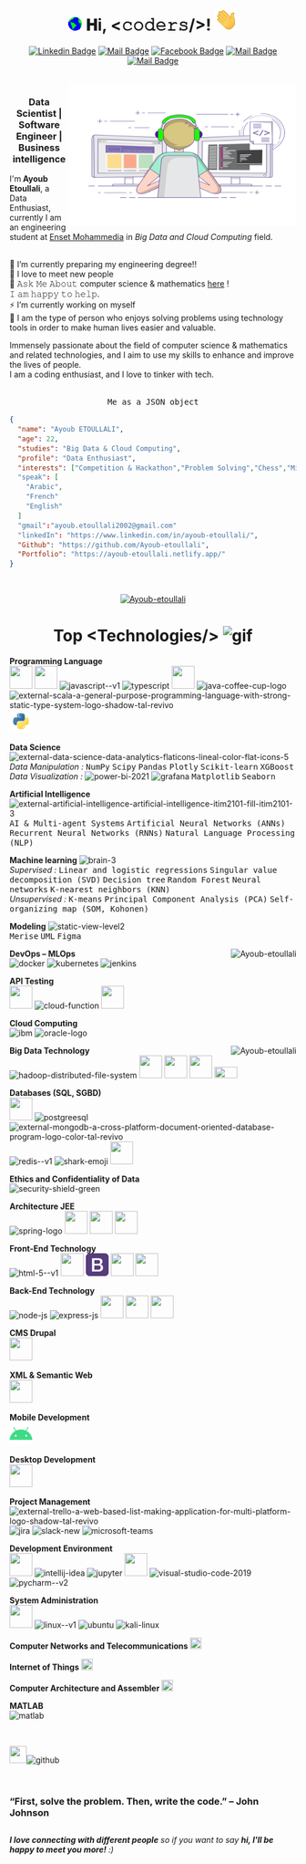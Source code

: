 <h1 align="center">
  <img src="GIF/Earth.gif" width="24px">
  𝐇i, &lt;𝚌𝚘𝚍𝚎𝚛𝚜/&gt;!
  <img src="GIF/Hi.gif" width="40px" />
</h1>

<div align='center'>
  
  [![Linkedin Badge](https://img.shields.io/badge/-ayoub.etoullali-0e76a8?style=flat&labelColor=0e76a8&logo=linkedin&logoColor=white)](https://www.linkedin.com/in/ayoub-etoullali/) [![Mail Badge](https://img.shields.io/badge/-ayoub.etoullali-C70000?style=flat&labelColor=C70000&logo=gmail&logoColor=white)](https://ayoub.etoullali2002@gmail.com)
  [![Facebook Badge](https://img.shields.io/badge/-ayoub.etoullali-001890?style=flat&labelColor=001890&logo=facebook&logoColor=white)](https://www.facebook.com/ayoub.etou) [![Mail Badge](https://img.shields.io/badge/-@ayoub.etoullali-e84393?style=flat&labelColor=e84393&logo=instagram&logoColor=white)](https://www.instagram.com/ayoub_etoullali) [![Mail Badge](https://img.shields.io/badge/-ayoub.etoullali-408CE2?style=flat&labelColor=408CE2&logo=twitter&logoColor=white)](https://twitter.com/AEtoullali)
</div> <br>

<img align="right" height="250" width="400" alt="GIF" src="GIF/code1.gif"/>

<h3 align="center"> Data Scientist | Software Engineer | Business intelligence  </h3>
  
I'm<strong> Ayoub Etoullali</strong>, a Data Enthusiast, currently I am an engineering student at <a href="https://www.enset-media.ac.ma/">Enset Mohammedia</a> in <em>Big Data and Cloud Computing</em> field. 

  <br>🔭 I’m currently preparing my engineering degree!! <br>
  👯 I love to meet new people <br>
  💬 𝙰𝚜𝚔 𝙼𝚎 𝙰𝚋𝚘𝚞𝚝 computer science & mathematics [here](https://www.linkedin.com/in/ayoub-etoullali/) ! <br>
      𝙸 𝚊𝚖 𝚑𝚊𝚙𝚙𝚢 𝚝𝚘 𝚑𝚎𝚕𝚙. <br>
  ⚡ I’m currently working on myself <br>
  👯 I am the type of person who enjoys solving problems using technology tools in order to make human lives easier and valuable.
  
  Immensely passionate about the field of computer science & mathematics and related technologies, and I aim to use my skills to enhance and improve the lives of people.<br/>
  I am a coding enthusiast, and I love to tinker with tech.
  <!-- I believe in the power of knowledge sharing and exchanging, this why I am contributing to this amazing community. -->

  <br>
    
  <div align='center'> <kbd>Me as a JSON object</kbd> </div>
  
```json
{
  "name": "Ayoub ETOULLALI",
  "age": 22,
  "studies": "Big Data & Cloud Computing",
  "profile": "Data Enthusiast",
  "interests": ["Competition & Hackathon","Problem Solving","Chess","Mind Game","Design"]
  "speak": [
    "Arabic",
    "French"
    "English"
  ]
  "gmail":"ayoub.etoullali2002@gmail.com"
  "linkedIn": "https://www.linkedin.com/in/ayoub-etoullali/",
  "Github": "https://github.com/Ayoub-etoullali",
  "Portfolio": "https://ayoub-etoullali.netlify.app/"
}
```

  <br/>
  
  <!--
  
  <img align="left" src="https://github-readme-stats.vercel.app/api/top-langs?username=Ayoub-etoullali&show_icons=true&locale=en&layout=compact&theme=vision-friendly-dark" alt="Ayoub-etoullali" /> | <img align="center" src="https://github-readme-stats.vercel.app/api?username=Ayoub-etoullali&show_icons=true&locale=en" alt="Ayoub-etoullali" /> |
  |---|---|

<img align="center" src="https://github-readme-stats.vercel.app/api?username=ayoub-etoullali" alt="Ayoub-etoullali" /> | <img align="center" src="https://github-readme-stats.vercel.app/api/top-langs/?username=ayoub-etoullali" alt="Ayoub-etoullali" /> | <img align="center" src="https://github-readme-streak-stats.herokuapp.com/?user=ayoub-etoullali" alt="ayoub-etoullali" /> |   
  |---|---|---|
  -->

  <p align="center"> 
    <a href="https://github.com/ryo-ma/github-profile-trophy">
      <img src="https://github-profile-trophy.vercel.app/?username=Ayoub-etoullali&theme=flat" alt="Ayoub-etoullali" />
    </a> 
  </p>
  
  <h1 align="center">
  Top &lt;Technologies/&gt;
  <img src="https://i.gifer.com/origin/a9/a9176696b8740c402d84b55374ea0107_w200.gif" alt="gif" height="30" width="30"/>
  </h1>

    
  **Programming Language**  
    <img height="40" width="40" src="https://cms-informatic.com/wp-content/uploads/2020/01/logo-langage-C-300x300.png">
    <img height="40" width="40" src="https://www.naveedashfaq.me/img/c++.png">
    <img height="40" width="40" src="https://img.icons8.com/color/48/javascript--v1.png" alt="javascript--v1"/>
    <img height="40" width="40" src="https://img.icons8.com/color/48/typescript.png" alt="typescript"/>
    <img height="40" width="40" src="https://upload.wikimedia.org/wikipedia/commons/thumb/2/27/PHP-logo.svg/800px-PHP-logo.svg.png">
    <img height="40" width="40" src="https://img.icons8.com/color/48/java-coffee-cup-logo.png" alt="java-coffee-cup-logo"/>
    <img height="40" width="40" src="https://img.icons8.com/external-tal-revivo-shadow-tal-revivo/24/external-scala-a-general-purpose-programming-language-with-strong-static-type-system-logo-shadow-tal-revivo.png" alt="external-scala-a-general-purpose-programming-language-with-strong-static-type-system-logo-shadow-tal-revivo"/>
    <img height="40" width="40" src="https://raw.githubusercontent.com/github/explore/80688e429a7d4ef2fca1e82350fe8e3517d3494d/topics/python/python.png">
    <!-- 
    <img height="30" width="30" src="https://raw.githubusercontent.com/github/explore/80688e429a7d4ef2fca1e82350fe8e3517d3494d/topics/jupyter-notebook/jupyter-notebook.png">
    <img height="30" width="30" src="https://smartgraphe.com/wp-content/uploads/2017/02/java_ee.jpg"> 
     -->

  **Data Science** <img width="20" height="20" src="https://img.icons8.com/external-flaticons-lineal-color-flat-icons/64/external-data-science-data-analytics-flaticons-lineal-color-flat-icons-5.png" alt="external-data-science-data-analytics-flaticons-lineal-color-flat-icons-5"/>  
  *Data Manipulation :*
    <kbd>NumPy</kbd> <kbd>Scipy</kbd> <kbd>Pandas</kbd> <kbd>Plotly</kbd> <kbd>Scikit-learn</kbd> <kbd>XGBoost</kbd>  
  *Data Visualization :*
    <img width="20" height="20" src="https://img.icons8.com/fluency/48/power-bi-2021.png" alt="power-bi-2021"/>
    <img width="20" height="20" src="https://img.icons8.com/fluency/48/grafana.png" alt="grafana"/>
    <kbd>Matplotlib</kbd> <kbd>Seaborn</kbd>
    
  **Artificial Intelligence** <img width="20" height="20" src="https://img.icons8.com/external-itim2101-fill-itim2101/64/228BE6/external-artificial-intelligence-artificial-intelligence-itim2101-fill-itim2101-3.png" alt="external-artificial-intelligence-artificial-intelligence-itim2101-fill-itim2101-3"/>  
  <kbd>AI & Multi-agent Systems</kbd> <kbd>Artificial Neural Networks (ANNs)</kbd> <kbd>Recurrent Neural Networks (RNNs)</kbd> <kbd>Natural Language Processing (NLP)</kbd>
  
  **Machine learning** <img width="20" height="20" src="https://img.icons8.com/cotton/64/brain-3.png" alt="brain-3"/>  
  *Supervised :*
  <kbd>Linear and logistic regressions</kbd> <kbd>Singular value decomposition (SVD)</kbd> <kbd>Decision tree</kbd> <kbd>Random Forest</kbd> <kbd>Neural networks</kbd> <kbd>K-nearest neighbors (KNN)</kbd>  
  *Unsupervised :*
  <kbd>K-means</kbd> <kbd>Principal Component Analysis (PCA)</kbd> <kbd>Self-organizing map (SOM, Kohonen)</kbd>
  
  **Modeling** <img width="20" height="20" src="https://img.icons8.com/stickers/100/static-view-level2.png" alt="static-view-level2"/>  
  <kbd>Merise</kbd> <kbd>UML</kbd> <kbd>Figma</kbd>

<img align='right' src="https://github-readme-stats.vercel.app/api/top-langs/?username=Ayoub-etoullali&layout=compact&theme=vision-friendly-dark" alt="Ayoub-etoullali" />

  **DevOps – MLOps**  
    <img height="40" width="40" src="https://img.icons8.com/color/48/docker.png" alt="docker"/>
    <img height="40" width="40" src="https://img.icons8.com/color/48/kubernetes.png" alt="kubernetes"/>
    <img height="40" width="40" src="https://img.icons8.com/color/48/jenkins.png" alt="jenkins"/>
  
  **API Testing**  
    <img height="40" width="40" src="https://www.svgrepo.com/show/354202/postman-icon.svg"/>
    <img height="40" width="40" src="https://img.icons8.com/color/48/000000/cloud-function.png" alt="cloud-function"/>
    <img height="40" width="40" src="https://cdn.worldvectorlogo.com/logos/fastapi.svg"/>
  
  **Cloud Computing**  
    <img height="40" width="40" src="https://img.icons8.com/color/48/ibm.png" alt="ibm"/>
    <img width="50" height="40" src="https://img.icons8.com/color/48/oracle-logo.png" alt="oracle-logo"/>

<img align='right' src="https://github-readme-stats.vercel.app/api?username=Ayoub-etoullali&show_icons=true&locale=en&layout=compact&theme=vision-friendly-dark" alt="Ayoub-etoullali" />
  
  **Big Data Technology**  
    <img height="40" width="40" src="https://img.icons8.com/color/48/hadoop-distributed-file-system.png" alt="hadoop-distributed-file-system"/>
    <img height="40" width="40" src="https://cdn.icon-icons.com/icons2/2699/PNG/512/apache_nifi_logo_icon_168614.png"/>
    <img height="40" width="40" src="https://upload.wikimedia.org/wikipedia/commons/thumb/b/bb/Apache_Hive_logo.svg/2276px-Apache_Hive_logo.svg.png"/>
    <img height="40" width="40" src="https://lh3.googleusercontent.com/P-RLru4O6beYhy-pzomD5Ujry9oCSNhdMNGyDV09SENhFKTGqBns8M0UJaM1tklpWzQm1KlTgmIFjVYaZCLoMA"/>
    <img width="40" height="20" src="https://miro.medium.com/v2/resize:fit:603/0*IMPTG6_iKbQVPVA5.png"/>
 
  **Databases (SQL, SGBD)**  
    <img height="40" width="40" src="https://kinsta.com/wp-content/uploads/2019/04/mysql-logo-1.svg">
    <img height="40" width="40" src="https://img.icons8.com/color/48/postgreesql.png" alt="postgreesql"/>
    <img height="40" width="40" src="https://img.icons8.com/external-tal-revivo-color-tal-revivo/48/external-mongodb-a-cross-platform-document-oriented-database-program-logo-color-tal-revivo.png" alt="external-mongodb-a-cross-platform-document-oriented-database-program-logo-color-tal-revivo"/>
    <img height="40" width="40" src="https://img.icons8.com/color/48/redis--v1.png" alt="redis--v1"/>
    <img height="40" width="40" src="https://img.icons8.com/emoji/48/shark-emoji.png" alt="shark-emoji"/>
    <img height="40" width="40" src="https://img.icons8.com/external-bright-fill-juicy-fish/42/external-data-science-data-science-bright-fill-bright-fill-juicy-fish-4.png"/>

  **Ethics and Confidentiality of Data**  
    <img height="40" width="40" src="https://img.icons8.com/ios-filled/50/12B886/security-shield-green.png" alt="security-shield-green"/>

  **Architecture JEE**  
    <img height="40" width="40" src="https://img.icons8.com/color/48/spring-logo.png" alt="spring-logo"/>
    <img height="40" width="40" src="https://miro.medium.com/v2/resize:fit:933/1*nOj3vVVLRDoBeyshUt2dlw.png"/>
    <img height="40" width="40" src="https://www.svgrepo.com/show/448216/consul.svg"/>
    <img height="40" width="40" src="https://upload.wikimedia.org/wikipedia/commons/2/29/Keycloak_Logo.png"/>
  
  **Front-End Technology**   
    <img height="40" width="40" src="https://img.icons8.com/color/48/html-5--v1.png" alt="html-5--v1"/>
    <img height="40" width="40" src="https://grafikart.fr/uploads/icons/css.svg">
    <img height="40" width="40" src="https://raw.githubusercontent.com/github/explore/80688e429a7d4ef2fca1e82350fe8e3517d3494d/topics/bootstrap/bootstrap.png">
    <img height="40" width="40" src="https://avatars.githubusercontent.com/u/70142?s=280&v=4">
    <img height="40" width="40" src="https://static-00.iconduck.com/assets.00/file-type-angular-icon-1907x2048-tobdkjt1.png"/>
    
  **Back-End Technology**  
    <img height="40" width="40" src="https://img.icons8.com/fluency/48/node-js.png" alt="node-js"/>
    <img height="40" width="40" src="https://img.icons8.com/office/40/express-js.png" alt="express-js"/>
    <img height="40" width="40" src="https://avatars.githubusercontent.com/u/17219288?s=280&v=4">
    <img height="40" width="40" src="https://img.icons8.com/external-tal-revivo-shadow-tal-revivo/24/external-django-a-high-level-python-web-framework-that-encourages-rapid-development-logo-shadow-tal-revivo.png"/>
    <img height="40" width="40" src="https://upload.wikimedia.org/wikipedia/commons/0/05/Apache_kafka.svg">

   **CMS Drupal**  
    <img height="40" width="40" src="https://drupalize.me/sites/default/files/page_images/wordmark2_blue_rgb.png">
    
  **XML & Semantic Web**  
    <img height="40" width="40" src="https://www.ggctools.com/assets/image/img/xml1.png">
  
  **Mobile Development**  
    <img height="40" width="40" src="https://raw.githubusercontent.com/github/explore/80688e429a7d4ef2fca1e82350fe8e3517d3494d/topics/android/android.png">

  **Desktop Development**  
    <img height="40" width="40" src="https://www.qfs.de/fileadmin/Webdata/logos-icons/JavaFX.png">

  **Project Management**  
    <img height="40" width="40" src="https://img.icons8.com/external-tal-revivo-shadow-tal-revivo/48/external-trello-a-web-based-list-making-application-for-multi-platform-logo-shadow-tal-revivo.png" alt="external-trello-a-web-based-list-making-application-for-multi-platform-logo-shadow-tal-revivo"/>
    <img height="40" width="40" src="https://img.icons8.com/color/48/jira.png" alt="jira"/>
    <img height="40" width="40" src="https://img.icons8.com/color/48/slack-new.png" alt="slack-new"/>
    <img height="40" width="40" src="https://img.icons8.com/color-glass/48/microsoft-teams.png" alt="microsoft-teams"/>
  
  **Development Environment**  
    <img height="40" width="40" src="https://cdn.hashnode.com/res/hashnode/image/upload/v1633506130698/ww0vXStHe.png"/>
    <img height="40" width="40" src="https://img.icons8.com/fluency/48/intellij-idea.png" alt="intellij-idea"/>
    <img height="40" width="40" src="https://img.icons8.com/fluency/48/jupyter.png" alt="jupyter"/>
    <img height="40" width="40" src="https://cdn.worldvectorlogo.com/logos/notepad--1.svg"/>
    <img height="40" width="40" src="https://img.icons8.com/fluency/48/visual-studio-code-2019.png" alt="visual-studio-code-2019"/>
    <img height="40" width="40" src="https://img.icons8.com/color/48/pycharm--v2.png" alt="pycharm--v2"/>
  
  **System Administration**  
    <img height="40" width="40" src="https://upload.wikimedia.org/wikipedia/commons/thumb/5/5f/Windows_logo_-_2012.svg/1024px-Windows_logo_-_2012.svg.png">
    <img height="40" width="40" src="https://img.icons8.com/color/48/linux--v1.png" alt="linux--v1"/>
    <img height="40" width="40" src="https://img.icons8.com/color/48/ubuntu.png" alt="ubuntu"/>
    <img height="40" width="40" src="https://img.icons8.com/plasticine/100/kali-linux.png" alt="kali-linux"/>

  **Computer Networks and Telecommunications** <img width="20" height="20" src="https://www.icontower.com/wp-content/uploads/2022/12/Icon_tower.png"/>
  
  **Internet of Things** <img width="20" height="20" src="https://cdn-icons-png.flaticon.com/512/6119/6119533.png"/>
  
  **Computer Architecture and Assembler** <img width="20" height="20" src="https://cdn.icon-icons.com/icons2/1738/PNG/512/iconfinder-technologymachineelectronicdevice25-4026435_113356.png"/>
  
  **MATLAB**  
    <img width="40" height="40" src="https://img.icons8.com/fluency/48/matlab.png" alt="matlab"/>

  <br>

  <img height="30" width="30" src="https://upload.wikimedia.org/wikipedia/commons/thumb/3/3f/Git_icon.svg/1024px-Git_icon.svg.png"><img width="30" height="30" src="https://img.icons8.com/bubbles/50/github.png" alt="github"/>
  
  <br>

### “First, solve the problem. Then, write the code.” – John Johnson

##
  <em><b>I love connecting with different people</b> so if you want to say <b>hi, I'll be happy to meet you more!</b> :)</em>
